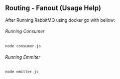 ## Routing - Fanout (Usage Help)

After Running RabbitMQ using docker go with bellow:

###### Running Consumer

```shell
node consumer.js 

```

###### Running Emmiter

```shell
node emitter.js 
```

